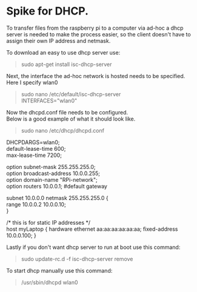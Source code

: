# Spike for DHCP.<br />
To transfer files from the raspberry pi to a computer via ad-hoc a dhcp server is needed to
make the process easier, so the client doesn't have to assign their own IP address and netmask.

To download an easy to use dhcp server use:

> sudo apt-get install isc-dhcp-server

Next, the interface the ad-hoc network is hosted needs to be specified. Here I specify wlan0

> sudo nano /etc/default/isc-dhcp-server<br />
> INTERFACES="wlan0" 

Now the dhcpd.conf file needs to be configured. <br />
Below is a good example of what it should look like.
 	
> sudo nano /etc/dhcp/dhcpd.conf

DHCPDARGS=wlan0;<br />
default-lease-time 600;<br />
max-lease-time 7200;<br />
 
option subnet-mask 255.255.255.0;<br />
option broadcast-address 10.0.0.255;<br />
option domain-name "RPi-network";<br />
option routers 10.0.0.1; #default gateway<br />
 
subnet 10.0.0.0 netmask 255.255.255.0 { <br />
    range 10.0.0.2 10.0.0.10; <br />
}


 /* this is for static IP addresses */ <br />
host myLaptop { 
    hardware ethernet aa:aa:aa:aa:aa:aa;
    fixed-address 10.0.0.100;
}

Lastly if you don't want dhcp server to run at boot use this command:
> sudo update-rc.d -f isc-dhcp-server remove

To start dhcp manually use this command:
> /usr/sbin/dhcpd wlan0
